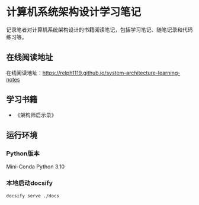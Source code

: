 # 计算机系统架构设计学习笔记

记录笔者对计算机系统架构设计的书籍阅读笔记，包括学习笔记、随笔记录和代码练习等。

## 在线阅读地址
在线阅读地址：https://relph1119.github.io/system-architecture-learning-notes

## 学习书籍
- 《架构师启示录》

## 运行环境

### Python版本

Mini-Conda Python 3.10

### 本地启动docsify

```shell
docsify serve ./docs
```
